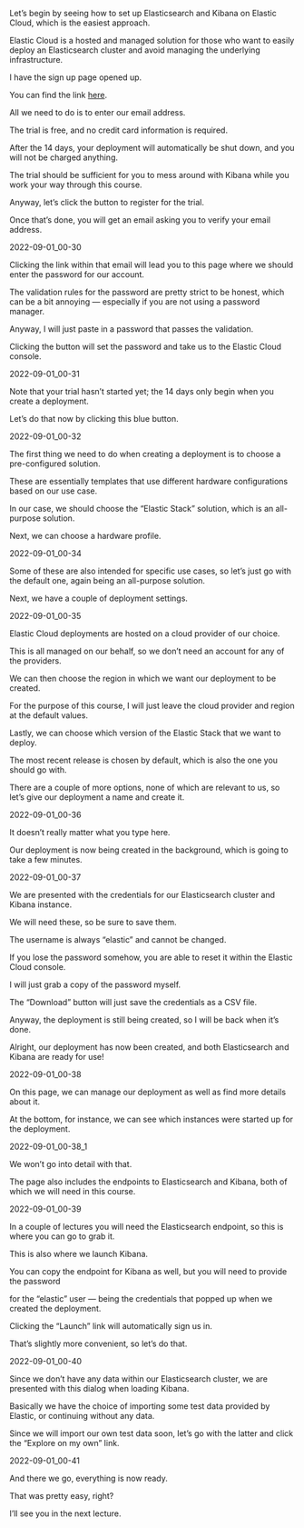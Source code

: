 Let’s begin by seeing how to set up Elasticsearch and Kibana on Elastic Cloud, which is the easiest approach.

Elastic Cloud is a hosted and managed solution for those who want to easily deploy an Elasticsearch cluster and avoid managing the underlying infrastructure.

I have the sign up page opened up.

You can find the link [here](https://info.elastic.co/elasticsearch-service-trial-course.html?blade=udemy&hulk=partner&gambit=guide-to-es).

All we need to do is to enter our email address.

The trial is free, and no credit card information is required.

After the 14 days, your deployment will automatically be shut down, and you will not be charged anything.

The trial should be sufficient for you to mess around with Kibana while you work your way through this course.

Anyway, let’s click the button to register for the trial.

Once that’s done, you will get an email asking you to verify your email address.

2022-09-01_00-30

Clicking the link within that email will lead you to this page where we should enter the password for our account.

The validation rules for the password are pretty strict to be honest, which can be a bit annoying — especially if you are not using a password manager.

Anyway, I will just paste in a password that passes the validation.

Clicking the button will set the password and take us to the Elastic Cloud console.

2022-09-01_00-31

Note that your trial hasn’t started yet; the 14 days only begin when you create a deployment.

Let’s do that now by clicking this blue button.

2022-09-01_00-32

The first thing we need to do when creating a deployment is to choose a pre-configured solution.

These are essentially templates that use different hardware configurations based on our use case.

In our case, we should choose the “Elastic Stack” solution, which is an all-purpose solution.

Next, we can choose a hardware profile.

2022-09-01_00-34

Some of these are also intended for specific use cases, so let’s just go with the default one, again being an all-purpose solution.

Next, we have a couple of deployment settings.

2022-09-01_00-35

Elastic Cloud deployments are hosted on a cloud provider of our choice.

This is all managed on our behalf, so we don’t need an account for any of the providers.

We can then choose the region in which we want our deployment to be created.

For the purpose of this course, I will just leave the cloud provider and region at the default values.

Lastly, we can choose which version of the Elastic Stack that we want to deploy.

The most recent release is chosen by default, which is also the one you should go with.

There are a couple of more options, none of which are relevant to us, so let’s give our deployment a name and create it.

2022-09-01_00-36

It doesn’t really matter what you type here.

Our deployment is now being created in the background, which is going to take a few minutes.

2022-09-01_00-37

We are presented with the credentials for our Elasticsearch cluster and Kibana instance.

We will need these, so be sure to save them.

The username is always “elastic” and cannot be changed.

If you lose the password somehow, you are able to reset it within the Elastic Cloud console.

I will just grab a copy of the password myself.

The “Download” button will just save the credentials as a CSV file.

Anyway, the deployment is still being created, so I will be back when it’s done.

Alright, our deployment has now been created, and both  Elasticsearch and Kibana are ready for use!

2022-09-01_00-38

On this page, we can manage our deployment as well as find more details about it.

At the bottom, for instance, we can see which instances were started up for the deployment.

2022-09-01_00-38_1

We won’t go into detail with that.

The page also includes the endpoints to Elasticsearch and Kibana, both of which we will need in this course.

2022-09-01_00-39

In a couple of lectures you will need the Elasticsearch endpoint, so this is where you can go to grab it.

This is also where we launch Kibana.

You can copy the endpoint for Kibana as well, but you will need to provide the password

for the “elastic” user — being the credentials that popped up when we created the deployment.

Clicking the “Launch” link will automatically sign us in.

That’s slightly more convenient, so let’s do that.

2022-09-01_00-40

Since we don’t have any data within our Elasticsearch cluster, we are presented with this dialog when loading Kibana.

Basically we have the choice of importing some test data provided by Elastic, or continuing without any data.

Since we will import our own test data soon, let’s go with the latter and click the “Explore on my own” link.

2022-09-01_00-41

And there we go, everything is now ready.

That was pretty easy, right?

I’ll see you in the next lecture.

